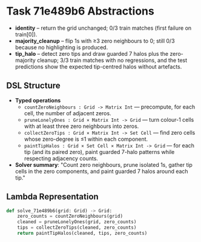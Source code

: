 # Task 71e489b6 Abstractions

- **identity** – return the grid unchanged; 0/3 train matches (first failure on train[0]).
- **majority_cleanup** – flip 1s with ≥3 zero neighbours to 0; still 0/3 because no highlighting is produced.
- **tip_halo** – detect zero tips and draw guarded 7 halos plus the zero-majority cleanup; 3/3 train matches with no regressions, and the test predictions show the expected tip-centred halos without artefacts.

## DSL Structure
- **Typed operations**
  - `countZeroNeighbours : Grid -> Matrix Int` — precompute, for each cell, the number of adjacent zeros.
  - `pruneLonelyOnes : Grid × Matrix Int -> Grid` — turn colour-1 cells with at least three zero neighbours into zeros.
  - `collectZeroTips : Grid × Matrix Int -> Set Cell` — find zero cells whose zero-degree is ≤1 within each component.
  - `paintTipHalos : Grid × Set Cell × Matrix Int -> Grid` — for each tip (and its paired zero), paint guarded 7-halo patterns while respecting adjacency counts.
- **Solver summary**: "Count zero neighbours, prune isolated 1s, gather tip cells in the zero components, and paint guarded 7 halos around each tip."

## Lambda Representation

```python
def solve_71e489b6(grid: Grid) -> Grid:
    zero_counts = countZeroNeighbours(grid)
    cleaned = pruneLonelyOnes(grid, zero_counts)
    tips = collectZeroTips(cleaned, zero_counts)
    return paintTipHalos(cleaned, tips, zero_counts)
```
